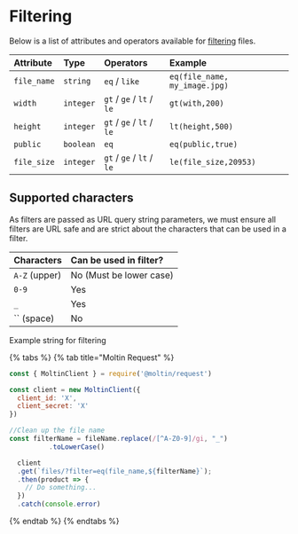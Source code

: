 # Filtering

Below is a list of attributes and operators available for [filtering](../../basics/filtering/) files.

| **Attribute** | **Type** | **Operators** | **Example** |
| :--- | :--- | :--- | :--- |
| `file_name` | `string` | `eq` / `like` | `eq(file_name, my_image.jpg)` |
| `width` | `integer` | `gt` / `ge` / `lt` / `le` | `gt(with,200)` |
| `height` | `integer` | `gt` / `ge` / `lt` / `le` | `lt(height,500)` |
| `public` | `boolean` | `eq` | `eq(public,true)` |
| `file_size` | `integer` | `gt` / `ge` / `lt` / `le` | `le(file_size,20953)` |

## Supported characters

As filters are passed as URL query string parameters, we must ensure all filters are URL safe and are strict about the characters that can be used in a filter.

| Characters | Can be used in filter? |
| :--- | :--- |
| `A-Z` \(upper\) | No \(Must be lower case\) |
| `0-9` | Yes |
| `_` | Yes |
| \`\` \(space\) | No |

Example string for filtering

{% tabs %}
{% tab title="Moltin Request" %}
```javascript
const { MoltinClient } = require('@moltin/request')

const client = new MoltinClient({
  client_id: 'X',
  client_secret: 'X'
})

//Clean up the file name
const filterName = fileName.replace(/[^A-Z0-9]/gi, "_")
          .toLowerCase()

  client
  .get(`files/?filter=eq(file_name,${filterName}`);
  .then(product => {
    // Do something...
  })
  .catch(console.error)
```
{% endtab %}
{% endtabs %}

